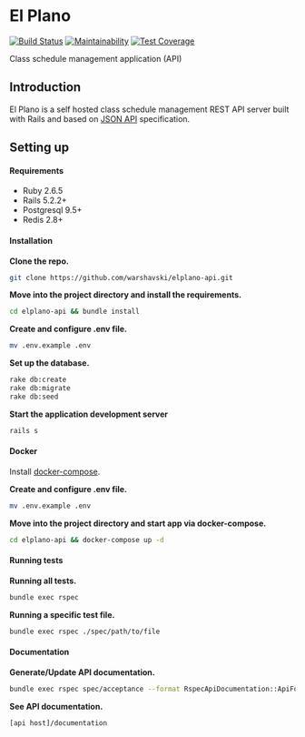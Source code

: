 # El Plano

[![Build Status](https://travis-ci.org/Warshavski/elplano-api.svg?branch=develop)](https://travis-ci.org/Warshavski/elplano-api)
[![Maintainability](https://api.codeclimate.com/v1/badges/a5e9ecd7da62ba334087/maintainability)](https://codeclimate.com/github/Warshavski/elplano-api/maintainability)
[![Test Coverage](https://api.codeclimate.com/v1/badges/a5e9ecd7da62ba334087/test_coverage)](https://codeclimate.com/github/Warshavski/elplano-api/test_coverage)

Class schedule management application (API)

## Introduction

El Plano is a self hosted class schedule management REST API server built with Rails and based on [JSON API](https://jsonapi.org/) specification.

## Setting up

#### Requirements

- Ruby 2.6.5
- Rails 5.2.2+
- Postgresql 9.5+
- Redis 2.8+

#### Installation

**Clone the repo.**
```bash
git clone https://github.com/warshavski/elplano-api.git
```

**Move into the project directory and install the requirements.**
```bash
cd elplano-api && bundle install
```

**Create and configure .env file.**
```bash
mv .env.example .env
```

**Set up the database.**
```bash
rake db:create 
rake db:migrate 
rake db:seed
```

**Start the application development server**
```bash
rails s
```

#### Docker
Install [docker-compose](https://docs.docker.com/compose/).

**Create and configure .env file.**
```bash
mv .env.example .env
```

**Move into the project directory and start app via docker-compose.**
```bash
cd elplano-api && docker-compose up -d
```

#### Running tests

**Running all tests.**
```bash
bundle exec rspec
```

**Running a specific test file.**
```bash
bundle exec rspec ./spec/path/to/file
```

#### Documentation

**Generate/Update API documentation.**
```bash
bundle exec rspec spec/acceptance --format RspecApiDocumentation::ApiFormatter
```

**See API documentation.**
```bash
[api host]/documentation
```
